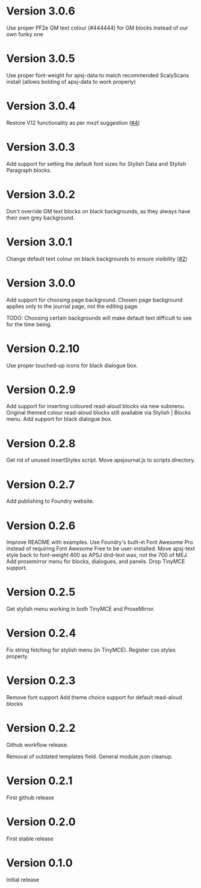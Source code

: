 # Version 3.0.6
Use proper PF2e GM text colour (#444444) for GM blocks instead of our own funky one

# Version 3.0.5

Use proper font-weight for apsj-data to match recommended ScalyScans install (allows bolding of apsj-data to work properly)

# Version 3.0.4

Restore V12 functionality as per mxzf suggestion ([#4](https://github.com/turthalion/apsj-styles/issues/4))

# Version 3.0.3

Add support for setting the default font sizes for Stylish Data and Stylish Paragraph blocks.

# Version 3.0.2

Don't override GM text blocks on black backgrounds, as they always have their own grey background.

# Version 3.0.1

Change default text colour on black backgrounds to ensure visibility ([#2](https://github.com/turthalion/apsj-styles/issues/2))

# Version 3.0.0

Add support for choosing page background. Chosen page background applies only to the journal page, not the editing page.

TODO: Choosing certain backgrounds will make default text difficult to see for the time being.

# Version 0.2.10

Use proper touched-up icons for black dialogue box.

# Version 0.2.9 

Add support for inserting coloured read-aloud blocks via new submenu.
Original themed colour read-aloud blocks still available via Stylish | Blocks menu.
Add support for black dialogue box.

# Version 0.2.8

Get rid of unused insertStyles script.
Move apsjournal.js to scripts directory.

# Version 0.2.7

Add publishing to Foundry website.

# Version 0.2.6

Improve README with examples.
Use Foundry's built-in Font Awesome Pro instead of requiring Font Awesome Free to be user-installed.
Move apsj-text style back to font-weight 400 as APSJ dnd-text was, not the 700 of MEJ.
Add prosemirror menu for blocks, dialogues, and panels.
Drop TinyMCE support.

# Version 0.2.5

Get stylish menu working in both TinyMCE and ProseMirror.

# Version 0.2.4

Fix string fetching for stylish menu (in TinyMCE).
Register css styles properly.

# Version 0.2.3

Remove font support
Add theme choice support for default read-aloud blocks

# Version 0.2.2

Github workflow release.

Removal of outdated templates field. General module.json cleanup.

# Version 0.2.1

First github release

# Version 0.2.0

First stable release

# Version 0.1.0

Initial release

